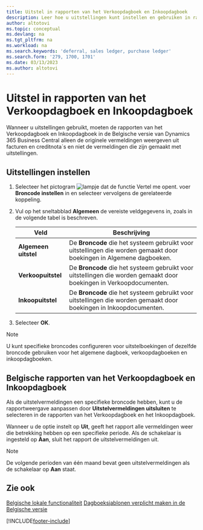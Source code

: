 ```yaml
---
title: Uitstel in rapporten van het Verkoopdagboek en Inkoopdagboek
description: Leer hoe u uitstellingen kunt instellen en gebruiken in rapporten van het Verkoopdagboek en Inkoopdagboek in de Belgische versie van Business Central.
author: altotovi
ms.topic: conceptual
ms.devlang: na
ms.tgt_pltfrm: na
ms.workload: na
ms.search.keywords: 'deferral, sales ledger, purchase ledger'
ms.search.form: '279, 1700, 1701'
ms.date: 03/13/2023
ms.author: altotovi
---
```


# <a name="deferrals-in-sales-ledger-and-purchase-ledger-reports"></a>Uitstel in rapporten van het Verkoopdagboek en Inkoopdagboek

Wanneer u uitstellingen gebruikt, moeten de rapporten van het Verkoopdagboek en Inkoopdagboek in de Belgische versie van Dynamics 365 Business Central alleen de originele vermeldingen weergeven uit facturen en creditnota´s en niet de vermeldingen die zijn gemaakt met uitstellingen.

## <a name="set-up-deferrals"></a>Uitstellingen instellen

1. Selecteer het pictogram ![lampje dat de functie Vertel me opent.](../../media/ui-search/search_small.png "Vertel me wat u wilt doen") voer **Broncode instellen** in en selecteer vervolgens de gerelateerde koppeling.  
2. Vul op het sneltabblad **Algemeen** de vereiste veldgegevens in, zoals in de volgende tabel is beschreven.  

    |      Veld   |         Beschrijving        |
    |--------------|----------------------------|
    | **Algemeen uitstel** | De **Broncode** die het systeem gebruikt voor uitstellingen die worden gemaakt door boekingen in Algemene dagboeken. |
    | **Verkoopuitstel** | De **Broncode** die het systeem gebruikt voor uitstellingen die worden gemaakt door boekingen in Verkoopdocumenten. |
    | **Inkoopuitstel** | De **Broncode** die het systeem gebruikt voor uitstellingen die worden gemaakt door boekingen in Inkoopdocumenten. |
    
3. Selecteer **OK**.

> [!NOTE]
> U kunt specifieke broncodes configureren voor uitstelboekingen of dezelfde broncode gebruiken voor het algemene dagboek, verkoopdagboeken en inkoopdagboeken.  

## <a name="belgium-sales-ledger-and-purchase-ledger-reports"></a>Belgische rapporten van het Verkoopdagboek en Inkoopdagboek

Als de uitstelvermeldingen een specifieke broncode hebben, kunt u de rapportweergave aanpassen door **Uitstelvermeldingen uitsluiten** te selecteren in de rapporten van het Verkoopdagboek en het Inkoopdagboek. 

Wanneer u de optie instelt op **Uit**, geeft het rapport alle vermeldingen weer die betrekking hebben op een specifieke periode. Als de schakelaar is ingesteld op **Aan**, sluit het rapport de uitstelvermeldingen uit.  

> [!NOTE]
> De volgende perioden van één maand bevat geen uitstelvermeldingen als de schakelaar op **Aan** staat.

## <a name="see-also"></a>Zie ook

[Belgische lokale functionaliteit](belgium-local-functionality.md)
[Dagboeksjablonen verplicht maken in de Belgische versie](specify-journal-template-mandatory.md)  

[!INCLUDE[footer-include](../../includes/footer-banner.md)]
